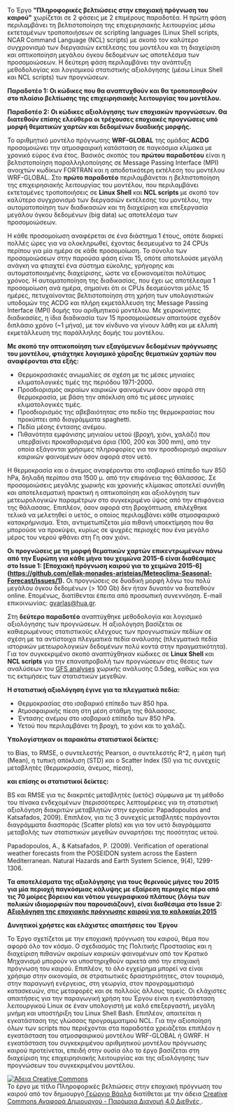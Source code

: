 Το Έργο **"Πληροφορικές βελτιώσεις στην εποχιακή πρόγνωση του καιρού"** χωρίζεται σε 2 φάσεις με 2 επιμέρους παραδοτέα. Η πρώτη φάση περιλαμβάνει τη βελτιστοποίηση της επιχειρησιακής λειτουργίας μέσω εκτεταμένων τροποποιήσεων σε scripting languages (Linux Shell scripts, NCAR Command Language (NCL) scripts) με σκοπό τον καλύτερο συγχρονισμό των διεργασιών εκτέλεσης του μοντέλου και τη διαχείριση και οπτικοποίηση μεγάλου όγκου δεδομένων ως αποτελέσμα των προσομοιώσεων. Η δεύτερη φάση περιλαμβάνει την ανάπτυξη μεθοδολογίας και λογισμικού στατιστικής αξιολόγησης (μέσω Linux Shell και NCL scripts) των προγνώσεων.

**Παραδοτέο 1: Οι κώδικες που θα αναπτυχθούν και θα τροποποιηθούν στο πλαίσιο βελτίωσης της επιχειρησιακής λειτουργίας του μοντέλου.**

**Παραδοτέο 2: Οι κώδικες αξιολόγησης των εποχιακών προγνώσεων. Θα διατεθούν επίσης ελεύθερα οι τρέχουσες εποχιακές προγνώσεις υπό μορφή θεματικών χαρτών και δεδομένων δυαδικής μορφής.**

Το αριθμητικό μοντέλο πρόγνωσης **WRF-GLOBAL** της ομάδας **ACDG** προσομοιώνει την ατμοσφαιρική κατάσταση σε παγκόσμια κλίμακα με χρονικό εύρος ένα έτος. Βασικός σκοπός του **πρώτου παραδοτέου** είναι η βελτιστοποίηση παραλληλοποίησης σε Message Passing Interface (MPI) ανοιχτών κωδίκων FORTRAN και η αποδοτικότερη εκτέλεση του μοντέλου WRF-GLOBAL. Στο **πρώτο παραδοτέο** περιλαμβάνεται η βελτιστοποίηση της επιχειρησιακής λειτουργίας του μοντέλου, που περιλαμβάνει εκτεταμένες τροποποιήσεις σε **Linux Shell** και **NCL scripts** με σκοπό τον καλύτερο συγχρονισμό των διεργασιών εκτέλεσης του μοντέλου, την αυτοματοποίηση των διαδικασιών και τη διαχείριση και επεξεργασία μεγάλου όγκου δεδομένων (big data) ως αποτελέσμα των προσομοιώσεων.

H κάθε προσομοίωση αναφέρεται σε ένα διάστημα 1 έτους, οπότε διαρκεί πολλές ώρες για να ολοκληρωθεί, έχοντας δεσμευμένα τα 24 CPUs περίπου για μία ημέρα σε κάθε προσομοίωση. Το σύνολο των προσομοιώσεων στην παρούσα φάση είναι 15, οπότε αποτελούσε μεγάλη ανάγκη να φτιαχτεί ένα σύστημα εύκολης, γρήγορης και αυτοματοποιημένης διαχείρισης, ώστε να εξοικονομείται πολύτιμος χρόνος. Η αυτοματοποίηση της διαδικασίας, που έχει ως αποτέλεσμα 1 προσομοίωση ανά ημέρα, σημαίνει ότι οι CPUs δεσμεύονται μόλις 15 ημέρες, πετυχαίνοντας βελτιστοποίηση στη χρήση των υπολογιστικών υποδομών της ACDG και πλήρη εκμετάλλευση της Message Passing Interface (MPI) δομής του αριθμητικού μοντέλου. Με χειροκίνητες διαδικασίες, η ίδια διαδικασία των 15 προσομοιώσεων απαιτούσε σχεδόν διπλάσιο χρόνο (~1 μήνα), με τον κίνδυνο να γίνουν λάθη και με ελλιπή εκμετάλλευση της παράλληλης δομής του μοντέλου.

**Με σκοπό την οπτικοποίηση των εξαγόμενων δεδομένων πρόγνωσης του μοντέλου, φτιάχτηκε λογισμικό χάραξης θεματικών χαρτών που αναφέρονται στα εξής:**

* Θερμοκρασιακές ανωμαλίες σε σχέση με τις μέσες μηνιαίες κλιματολογικές τιμές της περιόδου 1971-2000.
* Προσδιορισμός ακραίων καιρικών φαινομένων όσον αφορά στη θερμοκρασία, με βάση την απόκλιση από τις μέσες μηνιαίες κλιματολογικές τιμές.
* Προσδιορισμός της αβεβαιότητας στο πεδίο της θερμοκρασίας που προκύπτει από διαγράμματα spaghetti.
* Πεδία μέσης έντασης ανέμου.
* Πιθανότητα εμφάνισης μηνιαίου υετού (βροχή, χιόνι, χαλάζι) που υπερβαίνει προκαθορισμένα όρια (100, 200 και 300 mm), από την οποία εξάγονται χρήσιμες πληροφορίες για τον προσδιορισμό ακραίων καιρικών φαινομένων όσον αφορά στον υετό.

Η θερμοκρασία και ο άνεμος αναφέρονται στο ισοβαρικό επίπεδο των 850 hPa, δηλαδή περίπου στα 1500 μ. από την επιφάνεια της θάλασσας. Σε προσομοιώσεις μεγάλης χωρικής και χρονικής κλίμακας αποτελεί συνήθη και αποτελεσματική πρακτική η οπτικοποίηση και αξιολόγηση των μετεωρολογικών παραμέτρων στο συγκεκριμένο ύψος από την επιφάνεια της θάλασσας. Επιπλέον, όσον αφορά στη βροχόπτωση, επιλέχθηκε τελικά να μελετηθεί ο υετός, ο οποίος περιλαμβάνει κάθε ατμοσφαιρικό κατακρήμνισμα. Έτσι, αντιμετωπίζεται μία πιθανή υποεκτίμηση που θα μπορούσε να προκύψει, κυρίως σε ψυχρές περιοχές που ένα μεγάλο μέρος του νερού φθάνει στη Γη σαν χιόνι.

**Οι προγνώσεις με τη μορφή θεματικών χαρτών επικεντρωμένων πάνω από την Ευρώπη για κάθε μήνα του χειμώνα 2015-6 είναι διαθέσιμες στο Issue 1: [Εποχιακή πρόγνωση καιρού για το χειμώνα 2015-6] (https://github.com/ellak-monades-aristeias/Meteoclima-Seasonal-Forecast/issues/1).** Οι προγνώσεις σε δυαδική μορφή λόγω του πολύ μεγάλου όγκου δεδομένων (> 100 Gb) δεν ήταν δυνατόν να διατεθούν online. Επομένως, διατίθενται έπειτα από προσωπική συνεννόηση. E-mail επικοινωνίας: gvarlas@hua.gr.

Στη **δεύτερο παραδοτέο** αναπτύχθηκε μεθοδολογία και λογισμικό αξιολόγησης των προγνώσεων. Η αξιολόγηση βασίζεται σε καθιερωμένους στατιστικούς ελέγχους των προγνωστικών πεδίων σε σχέση με τα αντίστοιχα πλεγματικά πεδία ανάλυσης (πλεγματικά πεδία ιστορικών μετεωρολογικών δεδομένων πολύ κοντά στην πραγματικότητα). Για τον συγκεκριμένο σκοπό αναπτύχθηκαν κώδικες σε **Linux Shell** και **NCL scripts** για την επαναπροβολή των προγνώσεων στις θέσεις των αναλύσεων του [GFS analyses](http://nomads.ncdc.noaa.gov/data.php) χωρικής ανάλυσης 0.5deg, καθώς και για τις εκτιμήσεις των στατιστικών μεγεθών. 

**Η στατιστική αξιολόγηση έγινε για τα πλεγματικά πεδία:**

* Θερμοκρασίας στο ισοβαρικό επίπεδο των 850 hpa.
* Ατμοσφαιρικής πίεση στη μέση στάθμη της θάλασσας.
* Έντασης ανέμου στο ισοβαρικό επίπεδο των 850 hPa.
* Υετού που περιλαμβάνει τη βροχή, το χιόνι και το χαλάζι.

**Yπολογίστηκαν oι παρακάτω στατιστικοί δείκτες:**

το Bias,
το RMSE,
o συντελεστής Pearson,
ο συντελεστής R^2,
η μέση τιμή (Mean),
η τυπική απόκλιση (STD) και
ο Scatter Index (SI) για τις συνεχείς μεταβλητές (θερμοκρασία, άνεμος, πίεση),

**και επίσης οι στατιστικοί δείκτες:**

BS και RMSE για τις διακριτές μεταβλητές (υετός) σύμφωνα με τη μέθοδο του πίνακα ενδεχομένων (περισσότερες λεπτομέρειες για τη στατιστική αξιολόγηση διακριτών μεταβλητών στην εργασία: Papadopoulos and Katsafados, 2009). Επιπλέον, για τις 3 συνεχείς μεταβλητές παράγονται διαγράμματα διασποράς (Scatter plots) και για τον υετό διαγράμματα μεταβολής των στατιστικών μεγεθών συναρτήσει της ποσότητας υετού. 

Papadopoulos, A., & Katsafados, P. (2009). Verification of operational weather forecasts from the POSEIDON system across the Eastern Mediterranean. Natural Hazards and Earth System Science, 9(4), 1299-1306.

**Τα αποτελέσματα της αξιολόγησης για τους θερινούς μήνες του 2015 για μία περιοχή παγκόσμιας κάλυψης με εξαίρεση περιοχές πέρα από τις 70 μοίρες βόρειου και νότιου γεωγραφικού πλάτους (λόγω των πολικών ιδιομορφιών που παρουσιάζουν), είναι διαθέσιμα στο Issue 2: [Αξιολόγηση της εποχιακής πρόγνωσης καιρού για το καλοκαίρι 2015](https://github.com/ellak-monades-aristeias/Meteoclima-Seasonal-Forecast/issues/2)**


**Δυνητικοί χρήστες και ελάχιστες απαιτήσεις του Έργου**

Το Έργο σχετίζεται με την εποχιακή πρόγνωση του καιρού, θέμα που αφορά όλο τον κόσμο. Ο σχεδιασμός της Πολιτικής Προστασίας και η διαχείριση πιθανών ακραίων καιρικών φαινομένων από τον Κρατικό Μηχανισμό μπορούν να υποστηριχθούν αρκετά από την εποχιακή πρόγνωση του καιρού. Επιπλέον, το όλο εγχείρημα μπορεί να είναι χρήσιμο στην οικονομία, σε στρατιωτικές δραστηριότητες, στον τουρισμό, στην παραγωγή ενέργειας, στη γεωργία, στον προγραμματισμό κατασκευών, στις μεταφορές και σε πολλούς άλλους τομείς. Οι ελάχιστες απαιτήσεις για την παραγωγική χρήση του Έργου είναι η εγκατάσταση λειτουργικού Linux σε έναν υπολογιστή με καλό επεξεργαστή, μεγάλη μνήμη και υποστήριξη του Linux Shell Βash. Επιπλέον, απαιτείται η εγκατάσταση της γλώσσας προγραμματιμού NCL. Για την αξιοποίηση όλων των scripts που περιέχονται στα παραδοτέα χρειάζεται επιπλέον η εγκατάσταση του ατμοσφαιρικού μοντέλου WRF-GLOBAL ή GWRF. Η εγκατάσταση του συγκεκριμένου αριθμητικού μοντέλου πρόγνωσης καιρού προτείνεται, επειδή στην ουσία όλο το έργο βασίζεται στη διαχείριση της επιχειρησιακής λειτουργίας και της αξιολόγησης των προγνώσεων του συγκεκριμένου μοντέλου.


<a rel="license" href="http://creativecommons.org/licenses/by-sa/4.0/"><img alt="Άδεια Creative Commons" style="border-width:0" src="https://i.creativecommons.org/l/by-sa/4.0/88x31.png" /></a><br />Το έργο με τίτλο <span xmlns:dct="http://purl.org/dc/terms/" property="dct:title">Πληροφορικές βελτιώσεις στην εποχιακή πρόγνωση του καιρού</span> από τον δημιουργό<a xmlns:cc="http://creativecommons.org/ns#" href="http://meteoclima.hua.gr/" property="cc:attributionName" rel="cc:attributionURL"> Γεώργιο Βάρλα</a> διατίθεται με την άδεια <a rel="license" href="http://creativecommons.org/licenses/by-sa/4.0/">Creative Commons Αναφορά Δημιουργού - Παρόμοια Διανομή 4.0 Διεθνές </a>.
